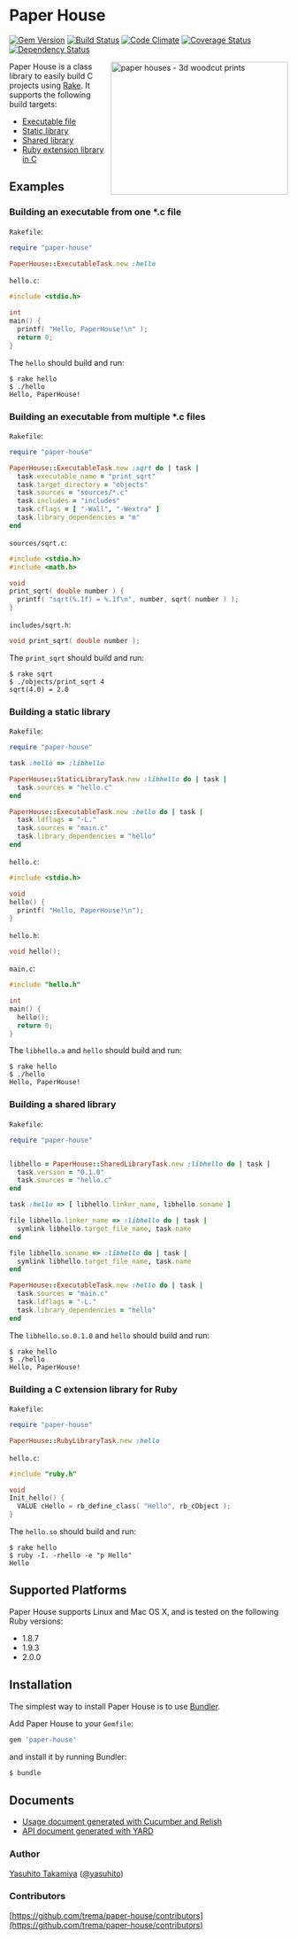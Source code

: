 Paper House
===========
[![Gem Version](https://badge.fury.io/rb/paper-house.png)](http://badge.fury.io/rb/paper-house)
[![Build Status](https://travis-ci.org/trema/paper-house.png?branch=master)](https://travis-ci.org/trema/paper-house)
[![Code Climate](https://codeclimate.com/github/trema/paper-house.png)](https://codeclimate.com/github/trema/paper-house)
[![Coverage Status](https://coveralls.io/repos/trema/paper-house/badge.png?branch=master)](https://coveralls.io/r/trema/paper-house)
[![Dependency Status](https://gemnasium.com/trema/paper-house.png)](https://gemnasium.com/trema/paper-house)

<a href="http://www.flickr.com/photos/studiobeerhorst/8221979536/" title="paper houses - 3d woodcut prints by {studiobeerhorst}-bbmarie, on Flickr"><img src="http://farm9.staticflickr.com/8202/8221979536_60404c309d_n.jpg" width="320" height="240" alt="paper houses - 3d woodcut prints" align="right"></a>

Paper House is a class library to easily build C projects using [Rake](https://github.com/jimweirich/rake). It supports the following build targets:

 * [Executable file](http://rubydoc.info/github/trema/paper-house/master/PaperHouse/ExecutableTask)
 * [Static library](http://rubydoc.info/github/trema/paper-house/master/PaperHouse/StaticLibraryTask)
 * [Shared library](http://rubydoc.info/github/trema/paper-house/master/PaperHouse/SharedLibraryTask)
 * [Ruby extension library in C](http://rubydoc.info/github/trema/paper-house/master/PaperHouse/RubyLibraryTask)


Examples
--------

### Building an executable from one *.c file

`Rakefile`:
```ruby
require "paper-house"

PaperHouse::ExecutableTask.new :hello
```

`hello.c`:
```c
#include <stdio.h>

int
main() {
  printf( "Hello, PaperHouse!\n" );
  return 0;
}
```

The `hello` should build and run:
```shell
$ rake hello
$ ./hello
Hello, PaperHouse!
```

### Building an executable from multiple *.c files

`Rakefile`:
```ruby
require "paper-house"

PaperHouse::ExecutableTask.new :sqrt do | task |
  task.executable_name = "print_sqrt"
  task.target_directory = "objects"
  task.sources = "sources/*.c"
  task.includes = "includes"
  task.cflags = [ "-Wall", "-Wextra" ]
  task.library_dependencies = "m"
end
```

`sources/sqrt.c`:
```c
#include <stdio.h>
#include <math.h>

void
print_sqrt( double number ) {
  printf( "sqrt(%.1f) = %.1f\n", number, sqrt( number ) );
}
```

`includes/sqrt.h`:
```c
void print_sqrt( double number );
```

The `print_sqrt` should build and run:
```shell
$ rake sqrt
$ ./objects/print_sqrt 4
sqrt(4.0) = 2.0
```

### Building a static library

`Rakefile`:
```ruby
require "paper-house"

task :hello => :libhello

PaperHouse::StaticLibraryTask.new :libhello do | task |
  task.sources = "hello.c"
end

PaperHouse::ExecutableTask.new :hello do | task |
  task.ldflags = "-L."
  task.sources = "main.c"
  task.library_dependencies = "hello"
end
```

`hello.c`:
```c
#include <stdio.h>

void
hello() {
  printf( "Hello, PaperHouse!\n");
}
```

`hello.h`:
```c
void hello();
```

`main.c`:
```c
#include "hello.h"

int
main() {
  hello();
  return 0;
}
```

The `libhello.a` and `hello` should build and run:
```shell
$ rake hello
$ ./hello
Hello, PaperHouse!
```


### Building a shared library

`Rakefile`:
```ruby
require "paper-house"


libhello = PaperHouse::SharedLibraryTask.new :libhello do | task |
  task.version = "0.1.0"
  task.sources = "hello.c"
end

task :hello => [ libhello.linker_name, libhello.soname ]

file libhello.linker_name => :libhello do | task |
  symlink libhello.target_file_name, task.name
end

file libhello.soname => :libhello do | task |
  symlink libhello.target_file_name, task.name
end

PaperHouse::ExecutableTask.new :hello do | task |
  task.sources = "main.c"
  task.ldflags = "-L."
  task.library_dependencies = "hello"
end
```

The `libhello.so.0.1.0` and `hello` should build and run:
```shell
$ rake hello
$ ./hello
Hello, PaperHouse!
```

### Building a C extension library for Ruby

`Rakefile`:
```ruby
require "paper-house"

PaperHouse::RubyLibraryTask.new :hello
```

`hello.c`:
```c
#include "ruby.h"

void
Init_hello() {
  VALUE cHello = rb_define_class( "Hello", rb_cObject );
}
```

The `hello.so` should build and run:
```shell
$ rake hello
$ ruby -I. -rhello -e "p Hello"
Hello
```


Supported Platforms
-------------------

Paper House supports Linux and Mac OS X, and is tested on the following Ruby versions:

 * 1.8.7
 * 1.9.3
 * 2.0.0


Installation
------------

The simplest way to install Paper House is to use [Bundler](http://gembundler.com/).

Add Paper House to your `Gemfile`:

```ruby
gem 'paper-house'
```

and install it by running Bundler:

```bash
$ bundle
```


Documents
---------

 * [Usage document generated with Cucumber and Relish](https://www.relishapp.com/trema/paper-house/docs)
 * [API document generated with YARD](http://rubydoc.info/github/trema/paper-house/master/frames)


### Author

[Yasuhito Takamiya](https://github.com/yasuhito) ([@yasuhito](http://twitter.com/yasuhito))

### Contributors

[https://github.com/trema/paper-house/contributors](https://github.com/trema/paper-house/contributors)
